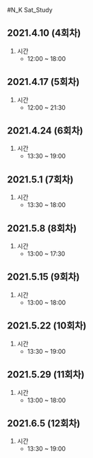 #N_K Sat_Study

2021.4.10 (4회차)
---------
1. 시간
    - 12:00 ~ 18:00

2021.4.17 (5회차)
------
1. 시간
    - 12:00 ~ 21:30

2021.4.24 (6회차)
-----
1. 시간
    - 13:30 ~ 19:00

2021.5.1 (7회차)
-----
1. 시간
    - 13:30 ~ 18:00

2021.5.8 (8회차)
--------
1. 시간
    - 13:00 ~ 17:30

2021.5.15 (9회차)
-------
1. 시간
    - 13:00 ~ 18:00

2021.5.22 (10회차)
-------
1. 시간
    - 13:30 ~ 19:00

2021.5.29 (11회차)
-------
1. 시간
    - 13:00 ~ 18:00

2021.6.5 (12회차)
--------
1. 시간
    - 13:30 ~ 19:00
    